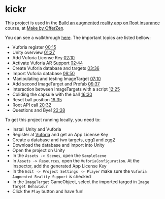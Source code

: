 # kickr
This project is used in the [Build an augmented reality app on Root insurance](https://make.offerzen.com/course/root-insurance-augmented-reality) course, at [Make by OfferZen](https://make.offerzen.com/).

You can see a walkthrough [here](). The important topics are listed bellow:
- Vuforia register [00:15]()
- Unity overview [01:27]()
- Add Vuforia License Key [02:10]()
- Activate Vuforia AR Support [02:44]()
- Create Vuforia database and targets [03:36]()
- Import Vuforia database [06:50]()
- Manipulating and testing ImageTarget [07:10]()
- Add second ImageTarget and Prefab [09:37]()
- Interaction between ImageTargets with a script [12:25]()
- Coliding the capsule with the ball [16:30]()
- Reset ball position [19:35]()
- Root API call [20:32]()
- Questions and Bye! [23:38]()

To get this project running locally, you need to:
- Install Unity and Vuforia
- Register at [Vuforia](https://developer.vuforia.com/vui/auth/register) and get an App License Key
- Create a database and two targets, [egg1](https://github.com/OfferZen-Make/arinsuretech-kicker/blob/master/Assets/egg1.jpeg) and [egg2](https://github.com/OfferZen-Make/arinsuretech-kicker/blob/master/Assets/egg2.jpeg)
- Download the database and import into Unity
- Open the project on Unity
- In the `Assets -> Scenes`, open the `SampleScene`
- In `Assets -> Resources`, open the `VuforiaConfiguration`. At the Inspector, add the generated App License Key
- In the `Edit -> Project Settings -> Player` make sure the `Vuforia Augmented Reality Support` is checked
- In the `ImageTarget` GameObject, select the imported targed in `Image Target Behaviour`
- Click the `Play` button and have fun!
